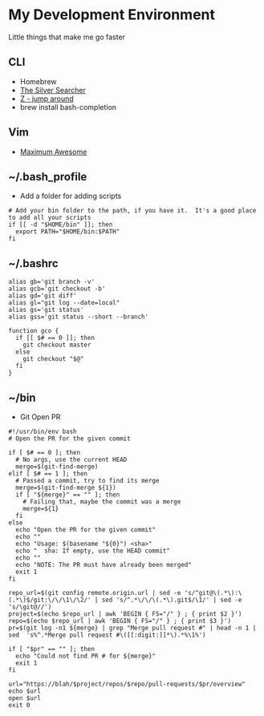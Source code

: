 # My Development Environment
Little things that make me go faster


## CLI
- Homebrew
- [The Silver Searcher](https://github.com/ggreer/the_silver_searcher)
- [Z - jump around](https://github.com/rupa/z)
- brew install bash-completion

## Vim
- [Maximum Awesome](https://github.com/square/maximum-awesome)

## ~/.bash_profile
- Add a folder for adding scripts
```
# Add your bin folder to the path, if you have it.  It's a good place to add all your scripts
if [[ -d "$HOME/bin" ]]; then
  export PATH="$HOME/bin:$PATH"
fi
```

## ~/.bashrc

```
alias gb='git branch -v'
alias gcb='git checkout -b'
alias gd='git diff'
alias gl="git log --date=local"
alias gs='git status'
alias gss='git status --short --branch'

function gco {
  if [[ $# == 0 ]]; then
    git checkout master
  else
    git checkout "$@"
  fi
}
```


## ~/bin
- Git Open PR
```
#!/usr/bin/env bash
# Open the PR for the given commit

if [ $# == 0 ]; then
  # No args, use the current HEAD
  merge=$(git-find-merge)
elif [ $# == 1 ]; then
  # Passed a commit, try to find its merge
  merge=$(git-find-merge ${1})
  if [ "${merge}" == "" ]; then
    # Failing that, maybe the commit was a merge
    merge=${1}
  fi
else
  echo "Open the PR for the given commit"
  echo ""
  echo "Usage: $(basename "${0}") <sha>"
  echo "  sha: If empty, use the HEAD commit"
  echo ""
  echo "NOTE: The PR must have already been merged"
  exit 1
fi

repo_url=$(git config remote.origin.url | sed -e 's/^git@\(.*\):\(.*\)$/git:\/\/\1\/\2/' | sed 's/^.*\/\/\(.*\).git$/\1/' | sed -e 's/\git@//')
project=$(echo $repo_url | awk 'BEGIN { FS="/" } ; { print $2 }')
repo=$(echo $repo_url | awk 'BEGIN { FS="/" } ; { print $3 }')
pr=$(git log -n1 ${merge} | grep "Merge pull request #" | head -n 1 | sed  's%^.*Merge pull request #\([[:digit:]]*\).*%\1%')

if [ "$pr" == "" ]; then
  echo "Could not find PR # for ${merge}"
  exit 1
fi

url="https://blah/$project/repos/$repo/pull-requests/$pr/overview"
echo $url
open $url
exit 0
```

